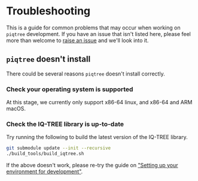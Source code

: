 # Troubleshooting

This is a guide for common problems that may occur when working on `piqtree` development. If you have an issue that isn't listed here,
please feel more than welcome to [raise an issue](https://github.com/iqtree/piqtree/issues) and we'll look into it.

## `piqtree` doesn't install

There could be several reasons `piqtree` doesn't install correctly.

### Check your operating system is supported

At this stage, we currently only support x86-64 linux, and x86-64 and ARM macOS.

### Check the IQ-TREE library is up-to-date

Try running the following to build the latest version of the IQ-TREE library.

```bash
git submodule update --init --recursive
./build_tools/build_iqtree.sh
```

If the above doesn't work, please re-try the guide on ["Setting up your environment for development"](./environment_setup.md).
